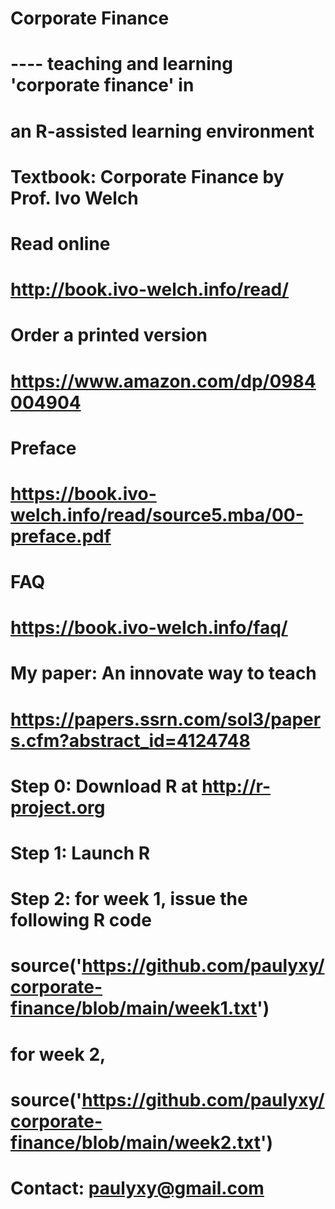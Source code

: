 # Corporate Finance 
#     ---- teaching and learning 'corporate finance' in 
#          an R-assisted learning environment

# Textbook: Corporate Finance by Prof. Ivo Welch
#   Read online
#        http://book.ivo-welch.info/read/
#   Order a printed version 
#        https://www.amazon.com/dp/0984004904
#   Preface 
#        https://book.ivo-welch.info/read/source5.mba/00-preface.pdf
#    FAQ 
#        https://book.ivo-welch.info/faq/

#    My paper: An innovate way to teach
#        https://papers.ssrn.com/sol3/papers.cfm?abstract_id=4124748


# Step 0: Download R at http://r-project.org

# Step 1: Launch R

# Step 2: for week 1, issue the following R code
#         source('https://github.com/paulyxy/corporate-finance/blob/main/week1.txt')    
#         for week 2, 
#         source('https://github.com/paulyxy/corporate-finance/blob/main/week2.txt')    

# Contact: paulyxy@gmail.com


